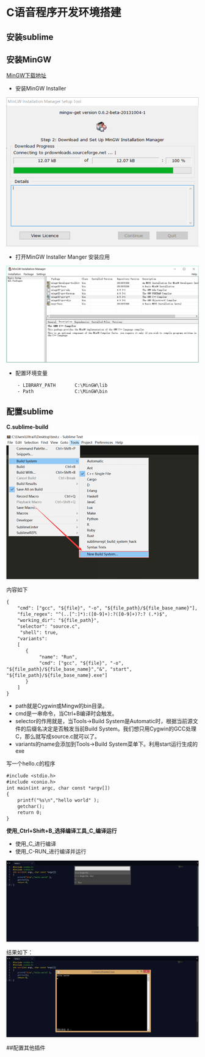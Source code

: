 # C语音程序开发环境搭建

## 安装sublime

## 安装MinGW

[MinGW下载地址](http://www.mingw.org/)

- 安装MinGW Installer

![IMAGE](./开发环境搭建/安装截图.png)

- 打开MinGW Installer Manger 安装应用

![IMAGE](./开发环境搭建/安装MinGW应用.png)

- 配置环境变量
``` - C_INCLUDEDE_PATH   C:\MinGW\include 
    - LIBRARY_PATH       C:\MinGW\lib 
    - Path               C:\MinGW\bin
```

## 配置sublime

**C.sublime-build**

![IMAGE](./开发环境搭建/NewBuildSystem.png)

内容如下
```
{
    "cmd": ["gcc", "${file}", "-o", "${file_path}/${file_base_name}"],
    "file_regex": "^(..[^:]*):([0-9]+):?([0-9]+)?:? (.*)$",
    "working_dir": "${file_path}",
    "selector": "source.c",
     "shell": true,
    "variants":
    [
       {
            "name": "Run",
            "cmd": ["gcc", "${file}", "-o", "${file_path}/${file_base_name}","&", "start", "${file_path}/${file_base_name}.exe"]
       }
    ]
}
```

- path就是Cygwin或Mingw的bin目录。
- cmd是一串命令，当Ctrl+B编译时会触发。
- selector的作用就是，当Tools->Build System是Automatic时，根据当前源文件的后缀名决定是否触发当前Build System。我们想只用Cygwin的GCC处理C，那么就写成source.c就可以了。
- variants的name会添加到Tools->Build System菜单下。利用start运行生成的exe

写一个hello.c的程序
```
#include <stdio.h>
#include <conio.h>
int main(int argc, char const *argv[])
{
    printf("%s\n","hello world" );
    getchar();
    return 0;
}
```

**使用_Ctrl+Shift+B_选择编译工具_C_编译运行**
- 使用_C_进行编译
- 使用_C-RUN_进行编译并运行

![IMAGE](./开发环境搭建/选择编译方式.png)

结果如下：
![IMAGE](./开发环境搭建/运行成功.png)

##配置其他插件

